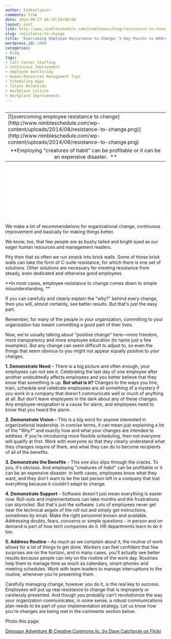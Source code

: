 ```yaml
---
author: kjakovljevic
comments: true
date: 2014-09-27 08:19:58+00:00
layout: post
link: http://www.nimbleschedule.com/nimblenews/blog/resistance-to-change/
slug: resistance-to-change
title: 'Overcoming Employee Resistance to Change: 5 Key Points to Address'
wordpress_id: 1009
categories:
- Blog
tags:
- Call Center Staffing
- Continuous Improvement
- employee monitoring
- Human Resources Management Tips
- Scheduling Apps
- Talent Retention
- Workplace Culture
- Workplace Improvements
---
```


<table style="background-color: #ffffff; height: 332px;" border="0" align="right" width="324" cellpadding="3" cellspacing="3" >
<tbody >
<tr >

<td >[![overcoming employee resistance to change](http://www.nimbleschedule.com/wp-content/uploads/2014/08/resistance-to-change.png)](http://www.nimbleschedule.com/wp-content/uploads/2014/08/resistance-to-change.png)
</td>
</tr>
<tr >

<td style="text-align: center;" >**Employing "creatures of habit" can be profitable or it can be an expensive disaster.  
**
</td>
</tr>
</tbody>
</table>
We make a lot of recommendations for organizational change, continuous improvement and basically for making things better.

We know, too, that few people are as bushy tailed and bright eyed as our eager human resources and management readers.

Pity then that so often we run smack into brick walls. Some of those brick walls can take the form of C-suite resistance, for which there is one set of solutions. Other solutions are necessary for meeting resistance from steady, even dedicated and otherwise good employees.

**In most cases, employee resistance to change comes down to simple misunderstanding. **

If you can carefully and clearly explain the "why?" behind every change, then you will, almost certainly, see better results. But that's just the easy part.

Remember, for many of the people in your organization, committing to your organization has meant committing a good part of their lives.

Now, we're usually talking about "positive change" here—more freedom, more transparency and more employee education (to name just a few examples). But any change can seem difficult to adjust to, so even the things that seem obvious to you might not appear equally positive to your charges.

**1. Demonstrate Need** – There is a big picture and often enough, your employees can not see it. Celebrating the last day of one employee after another undoubtedly affects employees and you better believe that they know that something is up. **But what is it?** Changes to the ways you hire, train, schedule and celebrate employees are all something of a mystery if you work in a company that doesn't communicate well or much of anything at all. But don't leave employees in the dark about any of these changes. Any employee resignation is a cause for alarm, and employees need to know that you heard the alarm.

**2. Demonstrate Vision –** This is a big word for anyone interested in organizational leadership. In concise terms, it can mean just explaining a lot of the "Why?" and exactly how and what your changes are intended to address. If you're introducing more flexible scheduling, then not everyone will qualify at first. Work with everyone so that they clearly understand what they changes require of them, and what they can do to become recipients of all of the benefits.

**3. Demonstrate the Benefits** – This one also slips through the cracks. To you, it's obvious. And employing "creatures of habit" can be profitable or it can be an expensive disaster. In both cases, employees know what they want, and they don't want to be the last person left in a company that lost everything because it couldn't adapt to change.

**4. Demonstrate Support** – Software doesn't just mean everything is easier now. Roll-outs and implementations can take months and the frustrations can skyrocket. But that's just the software. Lots of employees never get near the technical angels of the roll out and simply get instructions, sometimes by email. Make the right personnel known and available. Addressing doubts, fears, concerns or simple questions - in person and on demand is part of how tech companies do it. HR departments learn to do it too.

**5. Address Routine** – As much as we complain about it, the routine of work allows for a lot of things to get done. Workers can feel confident that few surprises are on the horizon, and in many cases, you'll actually see better results _because_ people can rely on the routine of the work day. Routines help them to manage time as much as calendars, smart-phones and meeting schedules. Work with team leaders to manage interruptions to the routine, whenever you're presenting them.

Carefully managing change, however you do it, is the real key to success. Employees will put up real resistance to change that is improperly or carelessly presented. And though you probably can't revolutionize the way your organization communicates, in some sense, a robust communications plan needs to be part of your implementation strategy. Let us know how you're changes are being met in the comments section below.



Photo this page:                  

[Dinosaur Adventure © Creative Commons lic. by Dave Catchpole on Flickr](https://flic.kr/p/bY3PDW)
